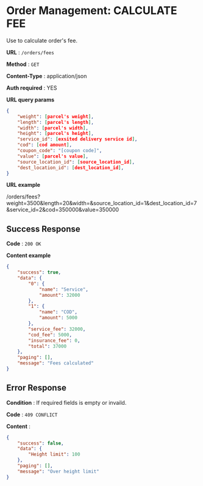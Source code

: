 # Order Management: CALCULATE FEE

Use to calculate order's fee.

**URL** : `/orders/fees`

**Method** : `GET`

**Content-Type** : application/json

**Auth required** : YES

**URL query params**

```json
{
    "weight": [parcel's weight],
    "length": [parcel's length],
    "width": [parcel's width],
    "height": [parcel's height],
    "service_id": [exsited delivery service id],
    "cod": [cod amount],
    "coupon_code": "[coupon code]",
    "value": [parcel's value],
    "source_location_id": [source_location_id],
    "dest_location_id": [dest_location_id],
}
```

**URL example**

/orders/fees?weight=3500&length=20&width=&source_location_id=1&dest_location_id=7&service_id=2&cod=350000&value=350000

## Success Response

**Code** : `200 OK`

**Content example**

```json
{
    "success": true,
    "data": {
        "0": {
            "name": "Service",
            "amount": 32000
        },
        "1": {
            "name": "COD",
            "amount": 5000
        },
        "service_fee": 32000,
        "cod_fee": 5000,
        "insurance_fee": 0,
        "total": 37000
    },
    "paging": [],
    "message": "Fees calculated"
}
```

## Error Response

**Condition** : If required fields is empty or invaild.

**Code** : `409 CONFLICT`

**Content** :

```json
{
    "success": false,
    "data": {
        "Height limit": 100
    },
    "paging": [],
    "message": "Over height limit"
}
```